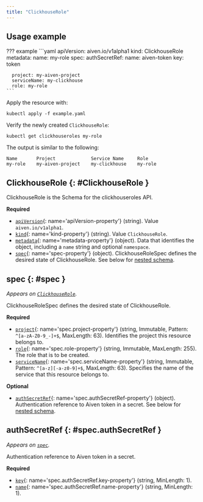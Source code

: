 ```yaml
---
title: "ClickhouseRole"
---
```


## Usage example

??? example 
    ```yaml
    apiVersion: aiven.io/v1alpha1
    kind: ClickhouseRole
    metadata:
      name: my-role
    spec:
      authSecretRef:
        name: aiven-token
        key: token
    
      project: my-aiven-project
      serviceName: my-clickhouse
      role: my-role
    ```

Apply the resource with:

```shell
kubectl apply -f example.yaml
```

Verify the newly created `ClickhouseRole`:

```shell
kubectl get clickhouseroles my-role
```

The output is similar to the following:
```shell
Name       Project             Service Name     Role       
my-role    my-aiven-project    my-clickhouse    my-role    
```

## ClickhouseRole {: #ClickhouseRole }

ClickhouseRole is the Schema for the clickhouseroles API.

**Required**

- [`apiVersion`](#apiVersion-property){: name='apiVersion-property'} (string). Value `aiven.io/v1alpha1`.
- [`kind`](#kind-property){: name='kind-property'} (string). Value `ClickhouseRole`.
- [`metadata`](#metadata-property){: name='metadata-property'} (object). Data that identifies the object, including a `name` string and optional `namespace`.
- [`spec`](#spec-property){: name='spec-property'} (object). ClickhouseRoleSpec defines the desired state of ClickhouseRole. See below for [nested schema](#spec).

## spec {: #spec }

_Appears on [`ClickhouseRole`](#ClickhouseRole)._

ClickhouseRoleSpec defines the desired state of ClickhouseRole.

**Required**

- [`project`](#spec.project-property){: name='spec.project-property'} (string, Immutable, Pattern: `^[a-zA-Z0-9_-]+$`, MaxLength: 63). Identifies the project this resource belongs to.
- [`role`](#spec.role-property){: name='spec.role-property'} (string, Immutable, MaxLength: 255). The role that is to be created.
- [`serviceName`](#spec.serviceName-property){: name='spec.serviceName-property'} (string, Immutable, Pattern: `^[a-z][-a-z0-9]+$`, MaxLength: 63). Specifies the name of the service that this resource belongs to.

**Optional**

- [`authSecretRef`](#spec.authSecretRef-property){: name='spec.authSecretRef-property'} (object). Authentication reference to Aiven token in a secret. See below for [nested schema](#spec.authSecretRef).

## authSecretRef {: #spec.authSecretRef }

_Appears on [`spec`](#spec)._

Authentication reference to Aiven token in a secret.

**Required**

- [`key`](#spec.authSecretRef.key-property){: name='spec.authSecretRef.key-property'} (string, MinLength: 1).
- [`name`](#spec.authSecretRef.name-property){: name='spec.authSecretRef.name-property'} (string, MinLength: 1).
